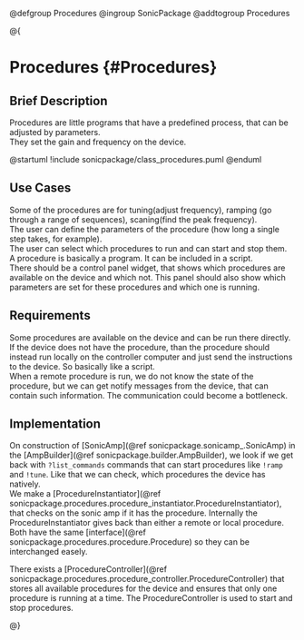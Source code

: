 @defgroup Procedures
@ingroup SonicPackage
@addtogroup Procedures

@{

# Procedures {#Procedures}

## Brief Description

Procedures are little programs that have a predefined process, that can be adjusted by parameters.  
They set the gain and frequency on the device.

@startuml
!include sonicpackage/class_procedures.puml
@enduml

## Use Cases

Some of the procedures are for tuning(adjust frequency), ramping (go through a range of sequences), scaning(find the peak frequency).  
The user can define the parameters of the procedure (how long a single step takes, for example).  
The user can select which procedures to run and can start and stop them.  
A procedure is basically a program. It can be included in a script.  
There should be a control panel widget, that shows which procedures are available on the device and which not. This panel should also show which parameters are set for these procedures and which one is running.

## Requirements

Some procedures are available on the device and can be run there directly. If the device does not have the procedure, than the procedure should instead run locally on the controller computer and just send the instructions to the device. So basically like a script.  
When a remote procedure is run, we do not know the state of the procedure, but we can get notify messages from the device, that can contain such information.
The communication could become a bottleneck.

## Implementation

On construction of [SonicAmp](@ref sonicpackage.sonicamp_.SonicAmp) in the [AmpBuilder](@ref sonicpackage.builder.AmpBuilder), we look if we get back with `?list_commands` commands that can start procedures like `!ramp` and `!tune`. Like that we can check, which procedures the device has natively.  
We make a [ProcedureInstantiator](@ref sonicpackage.procedures.procedure_instantiator.ProcedureInstantiator), that checks on the sonic amp if it has the procedure. Internally the ProcedureInstantiator gives back than either a remote or local procedure. Both have the same [interface](@ref sonicpackage.procedures.procedure.Procedure) so they can be interchanged easely. 

There exists a [ProcedureController](@ref sonicpackage.procedures.procedure_controller.ProcedureController) that stores all available procedures for the device and ensures that only one procedure is running at a time. The ProcedureController is used to start and stop procedures.

@}